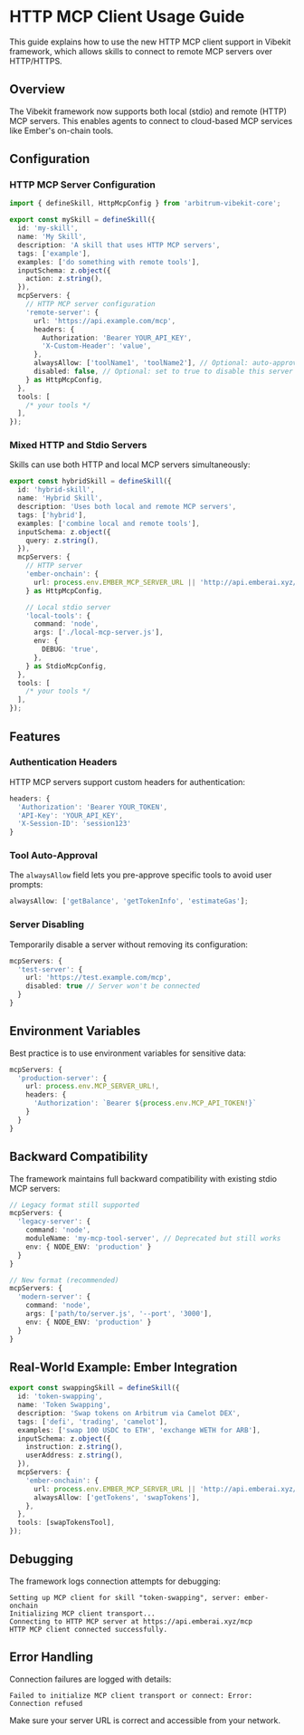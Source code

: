# HTTP MCP Client Usage Guide

This guide explains how to use the new HTTP MCP client support in Vibekit framework, which allows skills to connect to remote MCP servers over HTTP/HTTPS.

## Overview

The Vibekit framework now supports both local (stdio) and remote (HTTP) MCP servers. This enables agents to connect to cloud-based MCP services like Ember's on-chain tools.

## Configuration

### HTTP MCP Server Configuration

```typescript
import { defineSkill, HttpMcpConfig } from 'arbitrum-vibekit-core';

export const mySkill = defineSkill({
  id: 'my-skill',
  name: 'My Skill',
  description: 'A skill that uses HTTP MCP servers',
  tags: ['example'],
  examples: ['do something with remote tools'],
  inputSchema: z.object({
    action: z.string(),
  }),
  mcpServers: {
    // HTTP MCP server configuration
    'remote-server': {
      url: 'https://api.example.com/mcp',
      headers: {
        Authorization: 'Bearer YOUR_API_KEY',
        'X-Custom-Header': 'value',
      },
      alwaysAllow: ['toolName1', 'toolName2'], // Optional: auto-approve these tools
      disabled: false, // Optional: set to true to disable this server
    } as HttpMcpConfig,
  },
  tools: [
    /* your tools */
  ],
});
```

### Mixed HTTP and Stdio Servers

Skills can use both HTTP and local MCP servers simultaneously:

```typescript
export const hybridSkill = defineSkill({
  id: 'hybrid-skill',
  name: 'Hybrid Skill',
  description: 'Uses both local and remote MCP servers',
  tags: ['hybrid'],
  examples: ['combine local and remote tools'],
  inputSchema: z.object({
    query: z.string(),
  }),
  mcpServers: {
    // HTTP server
    'ember-onchain': {
      url: process.env.EMBER_MCP_SERVER_URL || 'http://api.emberai.xyz/mcp',
    } as HttpMcpConfig,

    // Local stdio server
    'local-tools': {
      command: 'node',
      args: ['./local-mcp-server.js'],
      env: {
        DEBUG: 'true',
      },
    } as StdioMcpConfig,
  },
  tools: [
    /* your tools */
  ],
});
```

## Features

### Authentication Headers

HTTP MCP servers support custom headers for authentication:

```typescript
headers: {
  'Authorization': 'Bearer YOUR_TOKEN',
  'API-Key': 'YOUR_API_KEY',
  'X-Session-ID': 'session123'
}
```

### Tool Auto-Approval

The `alwaysAllow` field lets you pre-approve specific tools to avoid user prompts:

```typescript
alwaysAllow: ['getBalance', 'getTokenInfo', 'estimateGas'];
```

### Server Disabling

Temporarily disable a server without removing its configuration:

```typescript
mcpServers: {
  'test-server': {
    url: 'https://test.example.com/mcp',
    disabled: true // Server won't be connected
  }
}
```

## Environment Variables

Best practice is to use environment variables for sensitive data:

```typescript
mcpServers: {
  'production-server': {
    url: process.env.MCP_SERVER_URL!,
    headers: {
      'Authorization': `Bearer ${process.env.MCP_API_TOKEN!}`
    }
  }
}
```

## Backward Compatibility

The framework maintains full backward compatibility with existing stdio MCP servers:

```typescript
// Legacy format still supported
mcpServers: {
  'legacy-server': {
    command: 'node',
    moduleName: 'my-mcp-tool-server', // Deprecated but still works
    env: { NODE_ENV: 'production' }
  }
}

// New format (recommended)
mcpServers: {
  'modern-server': {
    command: 'node',
    args: ['path/to/server.js', '--port', '3000'],
    env: { NODE_ENV: 'production' }
  }
}
```

## Real-World Example: Ember Integration

```typescript
export const swappingSkill = defineSkill({
  id: 'token-swapping',
  name: 'Token Swapping',
  description: 'Swap tokens on Arbitrum via Camelot DEX',
  tags: ['defi', 'trading', 'camelot'],
  examples: ['swap 100 USDC to ETH', 'exchange WETH for ARB'],
  inputSchema: z.object({
    instruction: z.string(),
    userAddress: z.string(),
  }),
  mcpServers: {
    'ember-onchain': {
      url: process.env.EMBER_MCP_SERVER_URL || 'http://api.emberai.xyz/mcp',
      alwaysAllow: ['getTokens', 'swapTokens'],
    },
  },
  tools: [swapTokensTool],
});
```

## Debugging

The framework logs connection attempts for debugging:

```
Setting up MCP client for skill "token-swapping", server: ember-onchain
Initializing MCP client transport...
Connecting to HTTP MCP server at https://api.emberai.xyz/mcp
HTTP MCP client connected successfully.
```

## Error Handling

Connection failures are logged with details:

```
Failed to initialize MCP client transport or connect: Error: Connection refused
```

Make sure your server URL is correct and accessible from your network.
